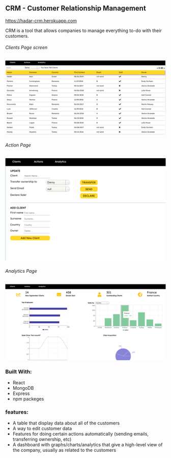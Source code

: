 
## CRM - Customer Relationship Management 
https://hadar-crm.herokuapp.com

CRM is a tool that allows companies to manage everything to-do with their customers.

###### Clients Page screen
![alt text](/images/home.png "Home Page screenshot")
###### Action Page
![alt text](/images/update.png "Action Page screenshot")
###### Analytics Page
![alt text](/images/analytics.png "Analytics Page screenshot")


### Built With:
- React
- MongoDB
- Express
- npm packeges

### features:


- A table that display data about all of the customers
- A way to edit customer data
- Features for doing certain actions automatically (sending emails, transferring ownership, etc)
- A dashboard with graphs/charts/analytics that give a high-level view of the company, usually as related to the customers

